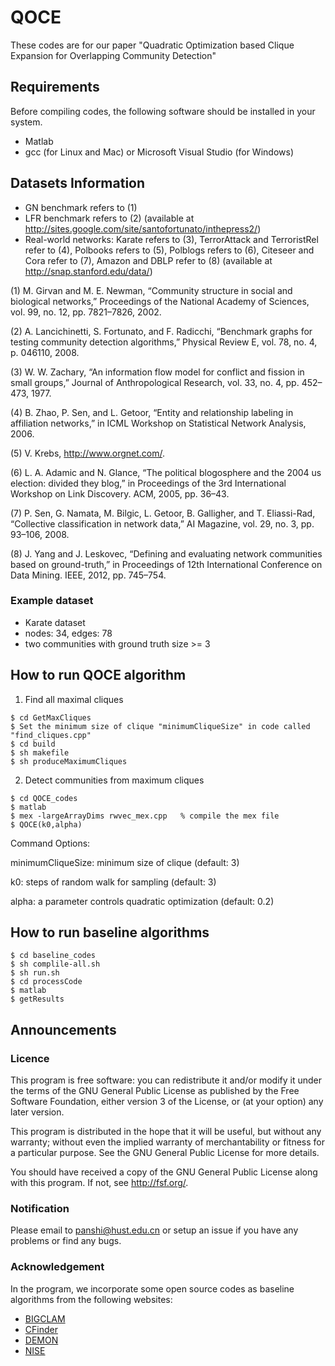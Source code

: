 # QOCE
These codes are for our paper "Quadratic Optimization based Clique Expansion for Overlapping Community Detection"

## Requirements
Before compiling codes, the following software should be installed in your system.
- Matlab
- gcc (for Linux and Mac) or Microsoft Visual Studio (for Windows)

## Datasets Information
- GN benchmark refers to (1)
- LFR benchmark refers to (2) (available at http://sites.google.com/site/santofortunato/inthepress2/)
- Real-world networks: Karate refers to (3), TerrorAttack and TerroristRel refer to (4),  Polbooks refers to (5), Polblogs refers to (6), Citeseer and Cora refer to (7), Amazon and DBLP refer to (8) (available at http://snap.stanford.edu/data/)

(1) M. Girvan and M. E. Newman, “Community structure in social and biological networks,” Proceedings of the National Academy of Sciences, vol. 99, no. 12, pp. 7821–7826, 2002.

(2) A. Lancichinetti, S. Fortunato, and F. Radicchi, “Benchmark graphs for testing community detection algorithms,” Physical Review E, vol. 78, no. 4, p. 046110, 2008.

(3) W. W. Zachary, “An information flow model for conflict and fission in small groups,” Journal of Anthropological Research, vol. 33, no. 4, pp. 452–473, 1977.

(4) B. Zhao, P. Sen, and L. Getoor, “Entity and relationship labeling in affiliation networks,” in ICML Workshop on Statistical Network Analysis, 2006.

(5) V. Krebs, http://www.orgnet.com/.

(6) L. A. Adamic and N. Glance, “The political blogosphere and the 2004 us election: divided they blog,” in Proceedings of the 3rd International Workshop on Link Discovery. ACM, 2005, pp. 36–43.

(7) P. Sen, G. Namata, M. Bilgic, L. Getoor, B. Galligher, and T. Eliassi-Rad, “Collective classification in network data,” AI Magazine, vol. 29, no. 3, pp. 93–106, 2008.

(8) J. Yang and J. Leskovec, “Defining and evaluating network communities based on ground-truth,” in Proceedings of 12th International Conference on Data Mining. IEEE, 2012, pp. 745–754.

### Example dataset
- Karate dataset
- nodes: 34, edges: 78
- two communities with ground truth size >= 3

## How to run QOCE algorithm
1. Find all maximal cliques
```
$ cd GetMaxCliques
$ Set the minimum size of clique "minimumCliqueSize" in code called "find_cliques.cpp"
$ cd build
$ sh makefile
$ sh produceMaximumCliques
```
2. Detect communities from maximum cliques
```
$ cd QOCE_codes 
$ matlab 
$ mex -largeArrayDims rwvec_mex.cpp   % compile the mex file 
$ QOCE(k0,alpha) 
```
Command Options:

minimumCliqueSize: minimum size of clique (default: 3)

k0: steps of random walk for sampling (default: 3)

alpha: a parameter controls quadratic optimization (default: 0.2)

## How to run baseline algorithms
```
$ cd baseline_codes
$ sh complile-all.sh
$ sh run.sh
$ cd processCode
$ matlab
$ getResults
```

## Announcements

### Licence
This program is free software: you can redistribute it and/or modify it under the terms of the GNU General Public License as published by the Free Software Foundation, either version 3 of the License, or (at your option) any later version.

This program is distributed in the hope that it will be useful, but without any warranty; without even the implied warranty of merchantability or fitness for a particular purpose. See the GNU General Public License for more details.

You should have received a copy of the GNU General Public License along with this program. If not, see http://fsf.org/.

### Notification
Please email to panshi@hust.edu.cn or setup an issue if you have any problems or find any bugs.

### Acknowledgement
In the program, we incorporate some open source codes as baseline algorithms from the following websites:
- [BIGCLAM](http://github.com/snap-stanford/snap/tree/master/examples/bigclam)
- [CFinder](http://hal.elte.hu/cfinder/wiki/?n=Main.Software)
- [DEMON](http://www.michelecoscia.com/?page_id=42)
- [NISE](http://lab.icc.skku.ac.kr/~jjwhang/codes/cikm2013/nise.html)
